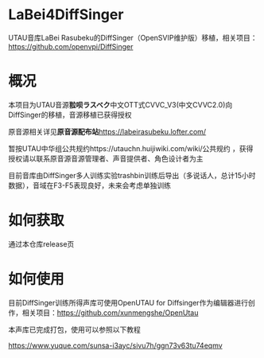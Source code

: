# LaBei4DiffSinger

UTAU音库LaBei Rasubeku的DiffSinger（OpenSVIP维护版）移植，相关项目：https://github.com/openvpi/DiffSinger


# 概况

本项目为UTAU音源**翋呗ラスベク**中文OTT式CVVC_V3(中文CVVC2.0)向DiffSinger的移植，音源移植已获得授权

原音源相关详见**原音源配布站**https://labeirasubeku.lofter.com/

暂按UTAU中华组公共规约https://utauchn.huijiwiki.com/wiki/公共规约 ，获得授权请以联系原音源音源管理者、声音提供者、角色设计者为主

目前音库由DiffSinger多人训练实验trashbin训练后导出（多说话人，总计15小时数据），音域在F3-F5表现良好，未来会考虑单独训练


# 如何获取

通过本仓库release页


# 如何使用

目前DiffSinger训练所得声库可使用OpenUTAU for Diffsinger作为编辑器进行创作，相关项目：https://github.com/xunmengshe/OpenUtau

本声库已完成打包，使用可以参照以下教程

https://www.yuque.com/sunsa-i3ayc/sivu7h/ggn73v63tu74eqmv
